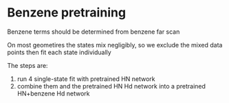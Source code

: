 # Benzene pretraining
Benzene terms should be determined from benzene far scan

On most geometires the states mix negligibly, so we exclude the mixed data points then fit each state individually

The steps are:
1. run 4 single-state fit with pretrained HN network
2. combine them and the pretrained HN Hd network into a pretrained HN+benzene Hd network
